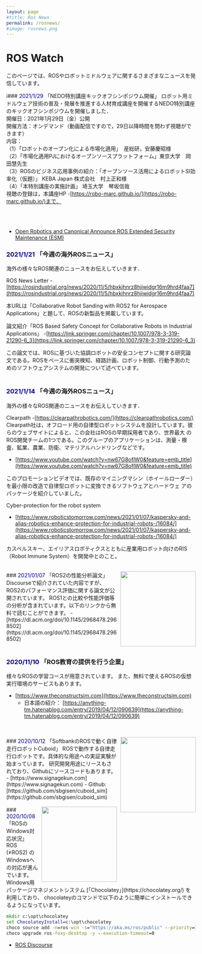 ```yaml
---
layout: page
#title: Ros News
permalink: /rosnews/
#image: rosnews.png
---
```


# ROS Watch

このページでは、ROSやロボットミドルウェアに関するさまざまなニュースを発信しています。


i### <span style="color:navy;">2021/1/29</span> 「NEDO特別講座キックオフシンポジウム開催」
ロボット用ミドルウェア技術の普及・発展を推進する人材育成講座を開催するNEDO特別講座のキックオフシンポジウムを開催しました．<br/>
開催日：2021年1月29日（金）公開<br/>
開催方法：オンデマンド（動画配信ですので，29日以降時間を問わず視聴ができます）<br/>
内容：<br/>
（1）「ロボットのオープン化による市場化適用」　産総研，安藤慶昭様<br/>
（2）「市場化適用PJにおけるオープンソースプラットフォーム」東京大学　岡田慧先生<br/>
（3）ROSのビジネス応用事例の紹介：「オープンソース活用によるロボットSI効率化（仮題）」 KEBA Japan 株式会社　村上正和様<br/>
（4）「本特別講座の実施計画」 埼玉大学　琴坂信哉<br/>
視聴の登録は，本講座HP
-[https://robo-marc.github.io/](https://robo-marc.github.io/)まで．

<br/>
<br/>

- [Open Robotics and Canonical Announce ROS Extended Security Maintenance (ESM) ](https://www.openrobotics.org/blog/2021/4/5/hardened-ros-with-10-year-security-from-open-robotics-and-canonical]) 

### <span style="color:navy;">2021/1/21</span> 「今週の海外ROSニュース」
海外の様々なROS関連のニュースをお伝えしていきます．

ROS News Letter
-[https://rosindustrial.org/news/2020/11/5/hbxkihnrz8hjiwidgr16m9hrd4faa7](https://rosindustrial.org/news/2020/11/5/hbxkihnrz8hjiwidgr16m9hrd4faa7)

本URLは「Collaborative Robot Sanding with ROS2 for Aerospace Applications」と題して、ROSの新製品を掲載しています。

論文紹介「ROS Based Safety Concept for Collaborative Robots in Industrial Applications」
-[https://link.springer.com/chapter/10.1007/978-3-319-21290-6_3](https://link.springer.com/chapter/10.1007/978-3-319-21290-6_3)

この論文では、ROSに基づいた協調ロボットの安全コンセプトに関する研究論文である。ROSをベースに衝突検知、経路計画、ロボット制御、行動予測のた
めのソフトウェアシステムの開発について述べています。
<br/>
<br/>

### <span style="color:navy;">2021/1/14</span> 「今週の海外ROSニュース」
海外の様々なROS関連のニュースをお伝えしていきます．

Clearpath
-[https://clearpathrobotics.com/](https://clearpathrobotics.com/)
Clearpath社は，オフロード用の自律型ロボットシステムを設計しています。彼らのウェブサイトによると、この会社はROSの早期採用者であり、世界最大
のROS開発チームの1つである。このグループのアプリケーションは、測量・検査、鉱業、農業、防衛、マテリアルハンドリングなどです。
- [https://www.youtube.com/watch?v=nw67G8oflW0&feature=emb_title](https://www.youtube.com/watch?v=nw67G8oflW0&feature=emb_title)

このプロモーションビデオでは、既存のマイニングマシン（ホイールローダー）を最小限の改造で自律型ロボットに変換できるソフトウェアとハードウェ
アのパッケージを紹介していました。

Cyber-protection for the robot system
- [https://www.roboticstomorrow.com/news/2021/01/07/kaspersky-and-alias-robotics-enhance-protection-for-industrial-robots-/16084/](https://www.roboticstomorrow.com/news/2021/01/07/kaspersky-and-alias-robotics-enhance-protection-for-industrial-robots-/16084/)

カスペルスキー、エイリアスロボティクスとともに産業用ロボット向けのRIS（Robot Immune System）を開発中とのこと。
<br/>
<br/>


<img src="https://d3i71xaburhd42.cloudfront.net/8ea66e5c80705b09957caf2cf78b8041e7362a44/6-Figure7-1.png" width="200" style="float:right;margin-left:10px;margin-bottom:10px">
### <span style="color:navy;">2021/01/07</span> 「ROS2の性能分析論文」
Discourseで紹介されていた内容ですが、ROS2のパフォーマンス評価に関する論文が公開されています。
ROS1との比較や性能評価等の分析が含まれています。以下のリンクから無料で読むことができます。
- [https://dl.acm.org/doi/10.1145/2968478.2968502](https://dl.acm.org/doi/10.1145/2968478.2968502)

<br/>
<br/>

### <span style="color:navy;">2020/11/10</span> 「ROS教育の提供を行う企業」

様々なROSの学習コースが用意されています。
また、無料で使えるROSの仮想実行環境のサービスもあります。
- [https://www.theconstructsim.com](https://www.theconstructsim.com)
  - 日本語の紹介： [https://anything-tm.hatenablog.com/entry/2019/04/12/090639](https://anything-tm.hatenablog.com/entry/2019/04/12/090639)

<br/>
<br/>

<img src="https://static.wixstatic.com/media/189b89_e726f7cc107a4f8f95166f01434b5014f000.jpg/v1/fill/w_529,h_480,al_br,q_80,usm_0.33_1.00_0.00/189b89_e726f7cc107a4f8f95166f01434b5014f000.webp" width="200" style="float:right;margin-left:10px;margin-bottom:10px">
### <span style="color:navy;">2020/10/12</span> 「SoftbankのROSで動く自律走行ロボットCuboid」
ROSで動作する自律走行ロボットです。具体的な用途への実証実験が始まっています。
研究開発用途にリースもされており、Githubにソースコードもあります。
- [https://www.signagekun.com](https://www.signagekun.com)
  - Github: [https://github.com/sbgisen/cuboid_sim](https://github.com/sbgisen/cuboid_sim)

<br/>
<br/>

<img src="https://chocolatey.org/content/images/icon_slogan.png" width="200" style="float:right;margin-left:10px;margin-bottom:10px">
### <span style="color:navy;">2020/10/08</span> 「ROSのWindows対応状況」
ROS (≠ROS2) のWindowsへの対応が進んでいます。
Windows用パッケージマネジメントシステム [「Chocolatey」](https://chocolatey.org/) を利用しており、
chocolateyのコマンドで以下のように簡単にインストールできるようになっています。

```bat
mkdir c:\opt\chocolatey
set ChocolateyInstall=c:\opt\chocolatey
choco source add -n=ros-win -s="https://aka.ms/ros/public" --priority=1
choco upgrade ros-foxy-desktop -y --execution-timeout=0
```
- [ROS Discourse](https://discourse.ros.org/t/ros-on-windows-foxy-release-v20200912-0-0-2009161641/16436)


